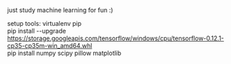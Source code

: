 just study machine learning for fun :)

setup tools: virtualenv pip  
pip install --upgrade https://storage.googleapis.com/tensorflow/windows/cpu/tensorflow-0.12.1-cp35-cp35m-win_amd64.whl  
pip install numpy scipy pillow matplotlib